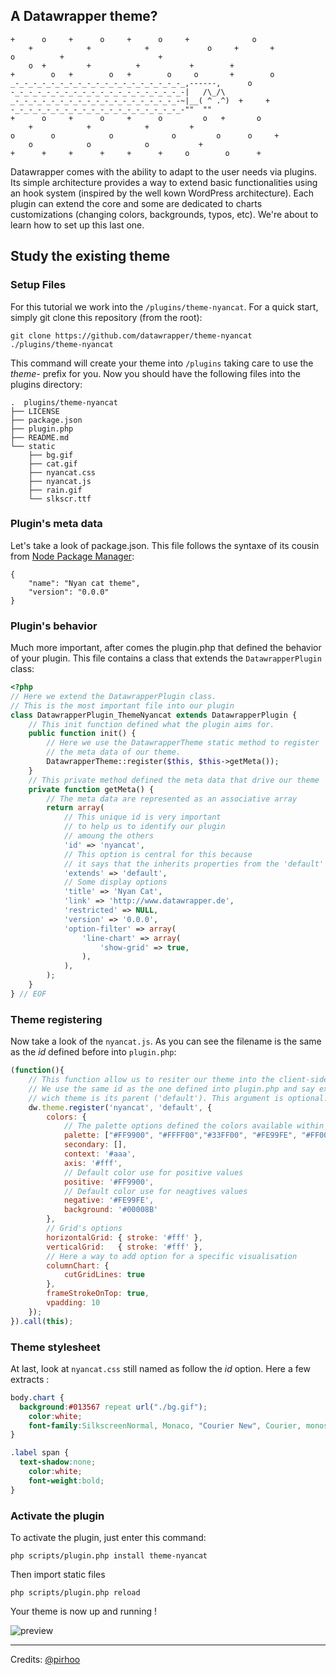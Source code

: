 ## A Datawrapper theme?

```
+      o     +      o     +      o     +              o   
    +            +            +             o     +       +
o          +                     +
    o  +         +          +           +        +
+        o   +        o   +        o     o       +        o
_-_-_-_-_-_-_-_-_-_-_-_-_-_-_-_-_-_-_-_,------,      o
-_-_-_-_-_-_-_-_-_-_-_-_-_-_-_-_-_-_-_-|   /\_/\  
_-_-_-_-_-_-_-_-_-_-_-_-_-_-_-_-_-_-_-~|__( ^ .^)  +     +  
-_-_-_-_-_-_-_-_-_-_-_-_-_-_-_-_-_-_-_-""  ""      
+      o     +      o     +      o         o   +       o
    +            +            +         +
o        o            o             o         o      o     +
    o            o            o           +
+      +     +      +     +      +     o        o      +    
```

Datawrapper comes with the ability to adapt to the user needs via plugins. Its simple architecture provides a way to extend basic functionalities using an hook system (inspired by the well kown WordPress architecture). Each plugin can extend the core and some are dedicated to charts customizations (changing colors, backgrounds, typos, etc). We're about to learn how to set up this last one.

## Study the existing theme

### Setup Files
For this tutorial we work into the `/plugins/theme-nyancat`. For a quick start, simply git clone this repository (from the root):
    
    git clone https://github.com/datawrapper/theme-nyancat ./plugins/theme-nyancat 
    
This command will create your theme into `/plugins` taking care to use the *theme-* prefix for you. Now you should have the following files into the plugins directory:   

```
.  plugins/theme-nyancat
├── LICENSE
├── package.json
├── plugin.php
├── README.md
└── static
    ├── bg.gif
    ├── cat.gif
    ├── nyancat.css
    ├── nyancat.js
    ├── rain.gif
    └── slkscr.ttf

```

### Plugin's meta data
Let's take a look of package.json. This file follows the syntaxe of its cousin from [Node Package Manager](http://package.json.nodejitsu.com/):
    
    {
        "name": "Nyan cat theme",
        "version": "0.0.0"
    }

### Plugin's behavior
Much more important, after comes the plugin.php that defined the behavior of your plugin. This file contains a class that extends the `DatawrapperPlugin` class:

```php    
<?php
// Here we extend the DatawrapperPlugin class.
// This is the most important file into our plugin 
class DatawrapperPlugin_ThemeNyancat extends DatawrapperPlugin {
    // This init function defined what the plugin aims for.
    public function init() {
        // Here we use the DatawrapperTheme static method to register 
        // the meta data of our theme.
        DatawrapperTheme::register($this, $this->getMeta());
    }
    // This private method defined the meta data that drive our theme
    private function getMeta() {
        // The meta data are represented as an associative array
        return array(
            // This unique id is very important
            // to help us to identify our plugin 
            // amoung the others 
            'id' => 'nyancat',
            // This option is central for this because
            // it says that the inherits properties from the 'default' theme 
            'extends' => 'default',            
            // Some display options
            'title' => 'Nyan Cat',
            'link' => 'http://www.datawrapper.de',
            'restricted' => NULL,
            'version' => '0.0.0',
            'option-filter' => array(
                'line-chart' => array(
                    'show-grid' => true,
                ),
            ),
        );
    }
} // EOF
```
### Theme registering
Now take a look of the `nyancat.js`. As you can see the filename is the same as the *id* defined before into `plugin.php`:

```javascript
(function(){
    // This function allow us to resiter our theme into the client-side script.
    // We use the same id as the one defined into plugin.php and say explicitely 
    // wich theme is its parent ('default'). This argument is optional.
    dw.theme.register('nyancat', 'default', {
        colors: {
            // The palette options defined the colors available within each chart.
            palette: ["#FF9900", "#FFFF00","#33FF00", "#FE99FE", "#FF0000", "#0099FF", "#6633FF"],
            secondary: [],
            context: '#aaa',
            axis: '#fff',
            // Default color use for positive values
            positive: '#FF9900',
            // Default color use for neagtives values
            negative: '#FE99FE',
            background: '#00008B'
        },
        // Grid's options
        horizontalGrid: { stroke: '#fff' },
        verticalGrid:   { stroke: '#fff' },
        // Here a way to add option for a specific visualisation 
        columnChart: {
            cutGridLines: true
        },
        frameStrokeOnTop: true,
        vpadding: 10
    });
}).call(this);
```

### Theme stylesheet
At last, look at `nyancat.css` still named as follow the *id* option. Here a few extracts :

```css
body.chart {
  background:#013567 repeat url("./bg.gif");
	color:white;
	font-family:SilkscreenNormal, Monaco, "Courier New", Courier, monospace;
}
```

```css
.label span {
  text-shadow:none;
	color:white; 
	font-weight:bold;
}

```

### Activate the plugin

To activate the plugin, just enter this command:

    php scripts/plugin.php install theme-nyancat
  
Then import static files

    php scripts/plugin.php reload
  
Your theme is now up and running !

![preview](http://i.imgur.com/qq4mrrE.png?1)

***
Credits: [@pirhoo](http://github.com/pirhoo)

